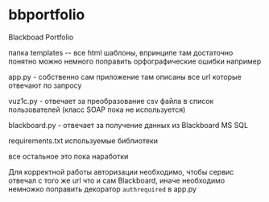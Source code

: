 # bbportfolio
Blackboad Portfolio

папка templates -- все html шаблоны, впринципе там достаточно понятно можно немного поправить орфографические ошибки например  

app.py - собственно сам приложение там описаны все url которые отвечают по запросу

vuz1c.py - отвечает за преобразование csv файла в список пользователей (класс SOAP пока не используется)

blackboard.py - отвечает за получение данных из Blackboard MS SQL 

requirements.txt используемые библиотеки  

все остальное это пока наработки  

Для корректной работы авторизации необходимо, чтобы сервис отвечал с того же url что и сам Blackboard, иначе необходимо немножко поправить декоратор ```authrequired``` в app.py  
